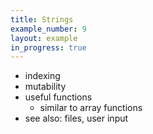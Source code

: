 ```yaml
---
title: Strings
example_number: 9
layout: example
in_progress: true
---
```


- indexing
- mutability
- useful functions
  - similar to array functions
- see also: files, user input